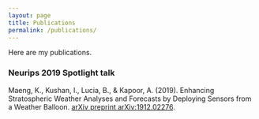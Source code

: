 ```yaml
---
layout: page
title: Publications
permalink: /publications/
---
```


Here are my publications.

### Neurips 2019 Spotlight talk

Maeng, K., Kushan, I., Lucia, B., & Kapoor, A. (2019). Enhancing Stratospheric Weather Analyses and Forecasts by Deploying Sensors from a Weather Balloon. [arXiv preprint arXiv:1912.02276](https://arxiv.org/pdf/1912.02276).

